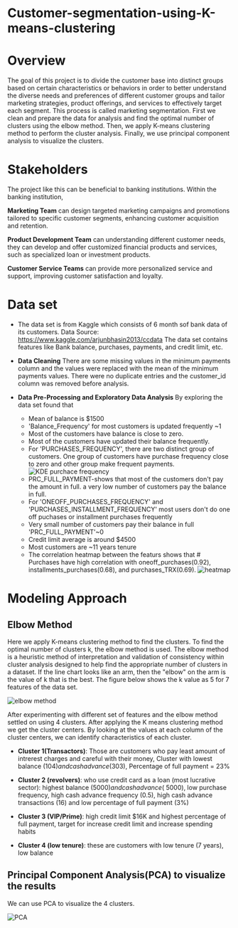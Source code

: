 # Customer-segmentation-using-K-means-clustering

# Overview 
The goal of this project is to divide the customer base into distinct groups based on certain characteristics or behaviors in order to better understand the diverse needs and preferences of different customer groups and tailor marketing strategies, product offerings, and services to effectively target each segment. This process is called marketing segmentation.
First we clean and prepare the data for analysis and find the optimal number of clusters using the elbow method. Then, we apply K-means clustering method to perform the cluster analysis. Finally, we use principal component analysis to visualize the clusters.

# Stakeholders
The project like this can be beneficial to banking institutions.
Within the banking institution,

**Marketing Team** can design targeted marketing campaigns and promotions tailored to specific customer segments, enhancing customer acquisition and retention.

**Product Development Team** can understanding different customer needs, they can develop and offer customized financial products and services, such as specialized loan or investment products.

**Customer Service Teams** can provide more personalized service and support, improving customer satisfaction and loyalty.

# Data set 
* The data set is from Kaggle which consists of 6 month sof bank data of its customers. Data Source: https://www.kaggle.com/arjunbhasin2013/ccdata The data set contains features like Bank balance, purchases, payments, and credit limit, etc. 

* **Data Cleaning**
There are some missing values in the minimum payments column and the values were replaced with the mean of the minimum payments values. There were no duplicate entries and the customer_id column was removed before analysis. 

* **Data Pre-Processing and Exploratory Data Analysis**
  By exploring the data set found that
  * Mean of balance is $1500
  * 'Balance_Frequency' for most customers is updated frequently ~1
  * Most of the customers have balance is close to zero.
  * Most of the customers have updated their balance frequently.
  * For 'PURCHASES_FREQUENCY', there are two distinct group of customers. One group of customers have purchase frequency close to zero and other group make frequent payments.
    ![KDE purchace frequency](https://github.com/user-attachments/assets/aef0d4fd-4ceb-48d3-8e71-e0455dfc2bcb)
  * PRC_FULL_PAYMENT-shows that most of the customers don't pay the amount in full. a very low number of customers pay the balance in full.
  * For 'ONEOFF_PURCHASES_FREQUENCY' and 'PURCHASES_INSTALLMENT_FREQUENCY' most users don't do one off puchases or installment purchases frequently
  * Very small number of customers pay their balance in full 'PRC_FULL_PAYMENT'~0
  * Credit limit average is around $4500
  * Most customers are ~11 years tenure
  * The correlation heatmap between the featurs shows that # Purchases have high correlation with oneoff_purchases(0.92), installments_purchases(0.68), and purchases_TRX(0.69).
    ![heatmap](https://github.com/user-attachments/assets/91a6832f-d4c8-4188-a243-39c8aeb96f1a)
# Modeling Approach 
## Elbow Method
Here we apply K-means clustering method to find the clusters. To find the optimal number of clusters k, the elbow method is used. 
The elbow method is a heuristic method of interpretation and validation of consistency within cluster analysis designed to help find the appropriate number of clusters in a dataset.
If the line chart looks like an arm, then the "elbow" on the arm is the value of k that is the best.
The figure below shows the k value as 5 for 7 features of the data set.

![elbow method](https://github.com/user-attachments/assets/1c832df7-3fb3-4c0b-a210-cc3701551e33)

After experimenting with different set of features and the elbow method settled on using 4 clusters. 
After applying the K means clustering method we get the cluster centers. By looking at the values at each column of the cluster centers, we can identify characteristics of each cluster. 

* **Cluster 1(Transactors)**: Those are customers who pay least amount of intrerest charges and careful with their money, Cluster with lowest balance ($104) and cash advance ($303), Percentage of full payment = 23%

* **Cluster 2 (revolvers)**: who use credit card as a loan (most lucrative sector): highest balance ($5000) and cash advance (~$5000), low purchase frequency, high cash advance frequency (0.5), high cash advance transactions (16) and low percentage of full payment (3%)

* **Cluster 3 (VIP/Prime)**: high credit limit $16K and highest percentage of full payment, target for increase credit limit and increase spending habits

* **Cluster 4 (low tenure)**: these are customers with low tenure (7 years), low balance

## Principal Component Analysis(PCA) to visualize the results
We can use PCA to visualize the 4 clusters.

![PCA](https://github.com/user-attachments/assets/4cb8f0d2-484b-450f-b492-f45864078aea)






